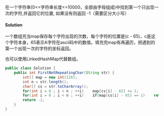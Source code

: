 在一个字符串(0<=字符串长度<=10000，全部由字母组成)中找到第一个只出现一次的字符,并返回它的位置, 如果没有则返回 -1（需要区分大小写）



#### Solution

一个数组充当map保存每个字符出现的次数，每个字符的位置是(c - 65)，c是这个字符本身，65表示A字符在ascii码中的数值。填充完map有再遍历，把遇到的第一个出现一次的字符的坐标返回。

也可以使用LinkedHashMap代替数组。

```java
public class Solution {
    public int FirstNotRepeatingChar(String str) {
        int[] map = new int[128];
        int n = str.length();
        char[] cs = str.toCharArray();
        for(int i = 0 ; i < n ; ++i)    map[cs[i] - 65] += 1;
        for(int i = 0 ; i < n ; ++i)    if(map[cs[i] - 65] == 1)    return i;
        return -1;
    }
}
```

